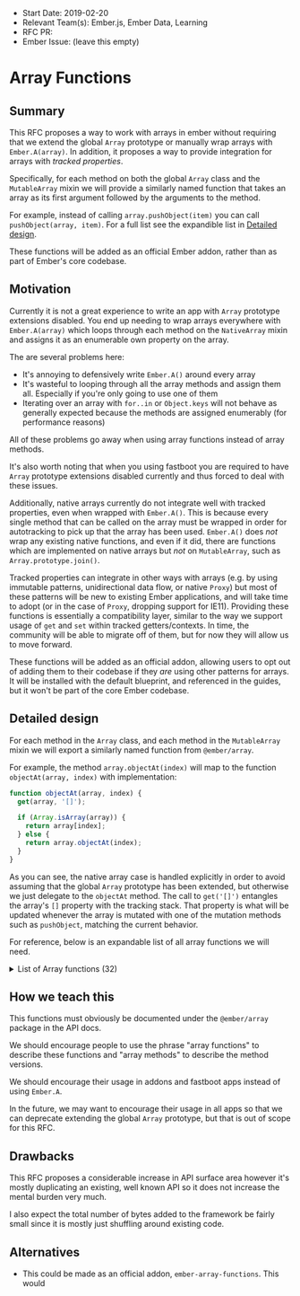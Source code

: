 - Start Date: 2019-02-20
- Relevant Team(s): Ember.js, Ember Data, Learning
- RFC PR:
- Ember Issue: (leave this empty)

# Array Functions

## Summary

This RFC proposes a way to work with arrays in ember without requiring that we
extend the global `Array` prototype or manually wrap arrays with
`Ember.A(array)`. In addition, it proposes a way to provide integration for
arrays with _tracked properties_.

Specifically, for each method on both the global `Array` class and the
`MutableArray` mixin we will provide a similarly named function that takes an
array as its first argument followed by the arguments to the method.

For example, instead of calling `array.pushObject(item)` you can call
`pushObject(array, item)`. For a full list see the expandible list in [Detailed
design](#detailed-design).

These functions will be added as an official Ember addon, rather than as part of
Ember's core codebase.

## Motivation

Currently it is not a great experience to write an app with `Array` prototype
extensions disabled. You end up needing to wrap arrays everywhere with
`Ember.A(array)` which loops through each method on the `NativeArray` mixin and
assigns it as an enumerable own property on the array.

The are several problems here:

- It's annoying to defensively write `Ember.A()` around every array
- It's wasteful to looping through all the array methods and assign them all.
  Especially if you're only going to use one of them
- Iterating over an array with `for..in` or `Object.keys` will not behave as
  generally expected because the methods are assigned enumerably (for
  performance reasons)

All of these problems go away when using array functions instead of array
methods.

It's also worth noting that when you using fastboot you are required to have
`Array` prototype extensions disabled currently and thus forced to deal with
these issues.

Additionally, native arrays currently do not integrate well with tracked
properties, even when wrapped with `Ember.A()`. This is because every single
method that can be called on the array must be wrapped in order for autotracking
to pick up that the array has been used. `Ember.A()` does _not_ wrap any
existing native functions, and even if it did, there are functions which are
implemented on native arrays but _not_ on `MutableArray`, such as
`Array.prototype.join()`.

Tracked properties can integrate in other ways with arrays (e.g. by using
immutable patterns, unidirectional data flow, or native `Proxy`) but most of
these patterns will be new to existing Ember applications, and will take time to
adopt (or in the case of `Proxy`, dropping support for IE11). Providing these
functions is essentially a compatibility layer, similar to the way we support
usage of `get` and `set` within tracked getters/contexts. In time, the community
will be able to migrate off of them, but for now they will allow us to move
forward.

These functions will be added as an official addon, allowing users to opt out of
adding them to their codebase if they _are_ using other patterns for arrays. It
will be installed with the default blueprint, and referenced in the guides, but
it won't be part of the core Ember codebase.

## Detailed design

For each method in the `Array` class, and each method in the `MutableArray`
mixin we will export a similarly named function from `@ember/array`.

For example, the method `array.objectAt(index)` will map to the function
`objectAt(array, index)` with implementation:

```js
function objectAt(array, index) {
  get(array, '[]');

  if (Array.isArray(array)) {
    return array[index];
  } else {
    return array.objectAt(index);
  }
}
```

As you can see, the native array case is handled explicitly in order to avoid
assuming that the global `Array` prototype has been extended, but otherwise we
just delegate to the `objectAt` method. The call to `get('[]')` entangles the
array's `[]` property with the tracking stack. That property is what will be
updated whenever the array is mutated with one of the mutation methods such as
`pushObject`, matching the current behavior.

For reference, below is an expandable list of all array functions we will need.

<details>
  <summary>List of Array functions (32)</summary>
  <code>
    <ul>
      <li>concat</li>
      <li>copyWithin</li>
      <li>entries</li>
      <li>every</li>
      <li>fill</li>
      <li>filter</li>
      <li>find</li>
      <li>findIndex</li>
      <li>flat</li>
      <li>flatMap</li>
      <li>forEach</li>
      <li>includes</li>
      <li>indexOf</li>
      <li>join</li>
      <li>keys</li>
      <li>lastIndexOf</li>
      <li>map</li>
      <li>pop</li>
      <li>push</li>
      <li>reduce</li>
      <li>reduceRight</li>
      <li>reverse</li>
      <li>shift</li>
      <li>slice</li>
      <li>some</li>
      <li>sort</li>
      <li>splice</li>
      <li>toLocaleString</li>
      <li>toSource</li>
      <li>toString</li>
      <li>unshift</li>
      <li>values</li>
    </ul>
  </code>
  <summary>List of MutableArray functions (43)</summary>
  <code>
    <ul>
      <li>addArrayObserver</li>
      <li>addObject</li>
      <li>addObjects</li>
      <li>any</li>
      <li>arrayContentDidChange</li>
      <li>arrayContentWillChange</li>
      <li>clear</li>
      <li>compact</li>
      <li>filterBy</li>
      <li>findBy</li>
      <li>getEach</li>
      <li>includes</li>
      <li>indexOf</li>
      <li>insertAt</li>
      <li>invoke</li>
      <li>isAny</li>
      <li>isEvery</li>
      <li>lastIndexOf</li>
      <li>mapBy</li>
      <li>objectAt</li>
      <li>objectsAt</li>
      <li>popObject</li>
      <li>pushObject</li>
      <li>pushObjects</li>
      <li>reject</li>
      <li>rejectBy</li>
      <li>removeArrayObserver</li>
      <li>removeAt</li>
      <li>removeObject</li>
      <li>removeObjects</li>
      <li>replace</li>
      <li>reverseObjects</li>
      <li>setEach</li>
      <li>setObjects</li>
      <li>shiftObject</li>
      <li>slice</li>
      <li>sortBy</li>
      <li>toArray</li>
      <li>uniq</li>
      <li>uniqBy</li>
      <li>unshiftObject</li>
      <li>unshiftObjects</li>
      <li>without</li>
    </ul>
  </code>
</details>

## How we teach this

This functions must obviously be documented under the `@ember/array` package in
the API docs.

We should encourage people to use the phrase "array functions" to describe these
functions and "array methods" to describe the method versions.

We should encourage their usage in addons and fastboot apps instead of using
`Ember.A`.

In the future, we may want to encourage their usage in all apps so that we can
deprecate extending the global `Array` prototype, but that is out of scope for
this RFC.

## Drawbacks

This RFC proposes a considerable increase in API surface area however it's
mostly duplicating an existing, well known API so it does not increase the
mental burden very much.

I also expect the total number of bytes added to the framework be fairly small
since it is mostly just shuffling around existing code.

## Alternatives

- This could be made as an official addon, `ember-array-functions`. This would
